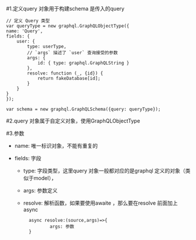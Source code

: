 #1.定义query 对象用于构建schema 是传入的query

    // 定义 Query 类型
    var queryType = new graphql.GraphQLObjectType({
    name: 'Query',
    fields: {
        user: {
            type: userType,
            // `args` 描述了 `user` 查询接受的参数
            args: {
                id: { type: graphql.GraphQLString }
            },
            resolve: function (_, {id}) {
                return fakeDatabase[id];
            }
        }
    }
    });

    var schema = new graphql.GraphQLSchema({query: queryType});

#2.query 对象属于自定义对象，使用GraphQLObjectType

#3.参数

+ name: 唯一标识对象，不能有重复的
+ fields: 字段
    
    + type: 字段类型，这里query 对象一般都对应的是graphql 定义的对象（类似于model），
    + args: 参数定义
    + resolve: 解析函数，如果要使用awaite ，那么要在resolve 前面加上async
    
            async resolve:(source,args)=>{
                    args: 参数
            }